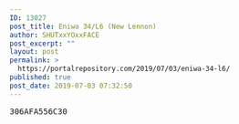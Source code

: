 ```yaml
---
ID: 13027
post_title: Eniwa 34/L6 (New Lennon)
author: SHUTxxYOxxFACE
post_excerpt: ""
layout: post
permalink: >
  https://portalrepository.com/2019/07/03/eniwa-34-l6/
published: true
post_date: 2019-07-03 07:32:50
---
```

<pre>306AFA556C30</pre>